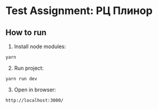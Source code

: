 # Test Assignment: РЦ Плинор

## How to run

1. Install node modules:

```
yarn
```

2. Run project:

```
yarn run dev
```

3. Open in browser:

```
http://localhost:3000/
```
